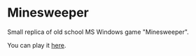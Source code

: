 # Minesweeper

Small replica of old school MS Windows game "Minesweeper".

You can play it [here](https://ikim23.github.io/minesweeper/).
